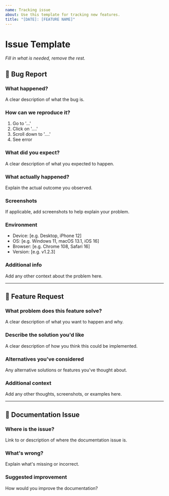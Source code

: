 ```yaml
---
name: Tracking issue
about: Use this template for tracking new features.
title: "[DATE]: [FEATURE NAME]"
---
```


# Issue Template
_Fill in what is needed, remove the rest._

## 🐛 Bug Report
### What happened?
A clear description of what the bug is.

### How can we reproduce it?
1. Go to '...'
2. Click on '....'
3. Scroll down to '....'
4. See error

### What did you expect?
A clear description of what you expected to happen.

### What actually happened?
Explain the actual outcome you observed.

### Screenshots
If applicable, add screenshots to help explain your problem.

### Environment
- Device: [e.g. Desktop, iPhone 12]
- OS: [e.g. Windows 11, macOS 13.1, iOS 16]
- Browser: [e.g. Chrome 108, Safari 16]
- Version: [e.g. v1.2.3]

### Additional info
Add any other context about the problem here.

---

## 🚀 Feature Request
### What problem does this feature solve?
A clear description of what you want to happen and why.

### Describe the solution you'd like
A clear description of how you think this could be implemented.

### Alternatives you've considered
Any alternative solutions or features you've thought about.

### Additional context
Add any other thoughts, screenshots, or examples here.

---

## 📝 Documentation Issue
### Where is the issue?
Link to or description of where the documentation issue is.

### What's wrong?
Explain what's missing or incorrect.

### Suggested improvement
How would you improve the documentation?
